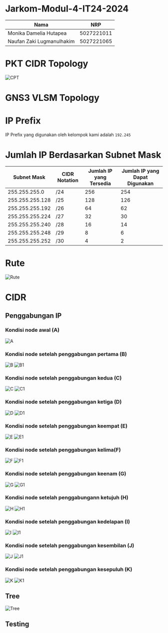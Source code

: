 # Jarkom-Modul-4-IT24-2024
| Nama | NRP |
| --------------------- | ----------------------- |
| Monika Damelia Hutapea | 5027221011 |
| Naufan Zaki Lugmanulhakim | 5027221065 |

# PKT CIDR Topology
![CPT](image.png)
# GNS3 VLSM Topology

# IP Prefix
IP Prefix yang digunakan oleh kelompok kami adalah
`192.245`

# Jumlah IP Berdasarkan Subnet Mask
| Subnet Mask      | CIDR Notation | Jumlah IP yang Tersedia | Jumlah IP yang Dapat Digunakan |
|------------------|---------------|-------------------------|--------------------------------|
| 255.255.255.0    | /24           | 256                     | 254                            |
| 255.255.255.128  | /25           | 128                     | 126                            |
| 255.255.255.192  | /26           | 64                      | 62                             |
| 255.255.255.224  | /27           | 32                      | 30                             |
| 255.255.255.240  | /28           | 16                      | 14                             |
| 255.255.255.248  | /29           | 8                       | 6                              |
| 255.255.255.252  | /30           | 4                       | 2                              |

# Rute
![Rute](image-7.png)

# CIDR
## Penggabungan IP

### Kondisi node awal (A)
![A](image-2.png)

### Kondisi node setelah penggabungan pertama (B)
![B](image-3.png)
![B1](image-15.png)
### Kondisi node setelah penggabungan kedua (C)
![C](image-4.png)
![C1](image-16.png)
### Kondisi node setelah penggabungan ketiga (D)
![D](image-5.png)
![D1](image-17.png)
### Kondisi node setelah penggabungan keempat (E)
![E](image-6.png)
![E1](image-18.png)
### Kondisi node setelah penggabungan kelima(F)
![F](image-8.png)
![F1](image-19.png)
### Kondisi node setelah penggabungan keenam (G)
![G](image-9.png)
![G1](image-20.png)
### Kondisi node setelah penggabungann ketujuh (H)
![H](image-10.png)
![H1](image-21.png)
### Kondisi node setelah penggabungan kedelapan (I)
![I](image-11.png)
![I1](image-22.png)
### Kondisi node setelah penggabungan kesembilan (J)
![J](image-12.png)
![J1](image-24.png)
### Kondisi node setelah penggabungan kesepuluh (K)
![K](image-14.png)
![K1](image-23.png)
## Tree
![Tree](TreeCIRD.drawio.png)
## Testing
